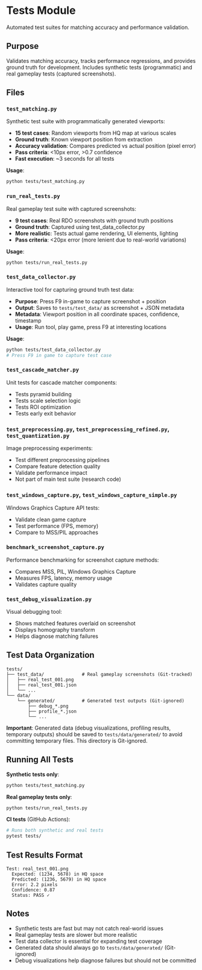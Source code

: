 # Tests Module

Automated test suites for matching accuracy and performance validation.

## Purpose

Validates matching accuracy, tracks performance regressions, and provides ground truth for development. Includes synthetic tests (programmatic) and real gameplay tests (captured screenshots).

## Files

### `test_matching.py`
Synthetic test suite with programmatically generated viewports:

- **15 test cases**: Random viewports from HQ map at various scales
- **Ground truth**: Known viewport position from extraction
- **Accuracy validation**: Compares predicted vs actual position (pixel error)
- **Pass criteria**: <10px error, >0.7 confidence
- **Fast execution**: ~3 seconds for all tests

**Usage**:
```bash
python tests/test_matching.py
```

### `run_real_tests.py`
Real gameplay test suite with captured screenshots:

- **9 test cases**: Real RDO screenshots with ground truth positions
- **Ground truth**: Captured using test_data_collector.py
- **More realistic**: Tests actual game rendering, UI elements, lighting
- **Pass criteria**: <20px error (more lenient due to real-world variations)

**Usage**:
```bash
python tests/run_real_tests.py
```

### `test_data_collector.py`
Interactive tool for capturing ground truth test data:

- **Purpose**: Press F9 in-game to capture screenshot + position
- **Output**: Saves to `tests/test_data/` as screenshot + JSON metadata
- **Metadata**: Viewport position in all coordinate spaces, confidence, timestamp
- **Usage**: Run tool, play game, press F9 at interesting locations

**Usage**:
```bash
python tests/test_data_collector.py
# Press F9 in game to capture test case
```

### `test_cascade_matcher.py`
Unit tests for cascade matcher components:

- Tests pyramid building
- Tests scale selection logic
- Tests ROI optimization
- Tests early exit behavior

### `test_preprocessing.py`, `test_preprocessing_refined.py`, `test_quantization.py`
Image preprocessing experiments:

- Test different preprocessing pipelines
- Compare feature detection quality
- Validate performance impact
- Not part of main test suite (research code)

### `test_windows_capture.py`, `test_windows_capture_simple.py`
Windows Graphics Capture API tests:

- Validate clean game capture
- Test performance (FPS, memory)
- Compare to MSS/PIL approaches

### `benchmark_screenshot_capture.py`
Performance benchmarking for screenshot capture methods:

- Compares MSS, PIL, Windows Graphics Capture
- Measures FPS, latency, memory usage
- Validates capture quality

### `test_debug_visualization.py`
Visual debugging tool:

- Shows matched features overlaid on screenshot
- Displays homography transform
- Helps diagnose matching failures

## Test Data Organization

```
tests/
├── test_data/              # Real gameplay screenshots (Git-tracked)
│   ├── real_test_001.png
│   ├── real_test_001.json
│   └── ...
└── data/
    └── generated/          # Generated test outputs (Git-ignored)
        ├── debug_*.png
        ├── profile_*.json
        └── ...
```

**Important**: Generated data (debug visualizations, profiling results, temporary outputs) should be saved to `tests/data/generated/` to avoid committing temporary files. This directory is Git-ignored.

## Running All Tests

**Synthetic tests only**:
```bash
python tests/test_matching.py
```

**Real gameplay tests only**:
```bash
python tests/run_real_tests.py
```

**CI tests** (GitHub Actions):
```bash
# Runs both synthetic and real tests
pytest tests/
```

## Test Results Format

```
Test: real_test_001.png
  Expected: (1234, 5678) in HQ space
  Predicted: (1236, 5679) in HQ space
  Error: 2.2 pixels
  Confidence: 0.87
  Status: PASS ✓
```

## Notes

- Synthetic tests are fast but may not catch real-world issues
- Real gameplay tests are slower but more realistic
- Test data collector is essential for expanding test coverage
- Generated data should always go to `tests/data/generated/` (Git-ignored)
- Debug visualizations help diagnose failures but should not be committed
